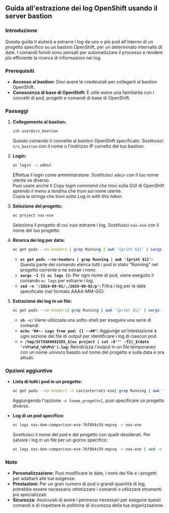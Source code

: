 ## Guida all'estrazione dei log OpenShift usando il server bastion

### Introduzione
Questa guida ti aiuterà a estrarre i log da uno o più pod all'interno di un progetto specifico su un bastion OpenShift, per un determinato intervallo di date. I comandi forniti sono pensati per automatizzare il processo e rendere più efficiente la ricerca di informazioni nei log.

### Prerequisiti
* **Accesso al bastion:** Devi avere le credenziali per collegarti al bastion OpenShift.
* **Conoscenza di base di OpenShift:** È utile avere una familiarità con i concetti di pod, progetti e comandi di base di OpenShift.

### Passaggi

1. **Collegamento al bastion:**
   ```bash
   ssh user@srv_bastion
   ```
   Questo comando ti connette al bastion OpenShift specificato. Sostituisci `srv_bastion` con il nome o l'indirizzo IP corretto del tuo bastion.

2. **Login:**
   ```bash
   oc login -u admin
   ```
   Effettua il login come amministratore. Sostituisci `admin` con il tuo nome utente se diverso.  
   Puoi usare anche il *Copy login command* che trovi sulla GUI di OpenShift aprendo il menu a tendina che trovi sul nome utente.  
   Copia la stringa che trovi sotto *Log in with this token*

3. **Selezione del progetto:**
   ```bash
   oc project nas-ese
   ```
   Seleziona il progetto di cui vuoi estrarre i log. Sostituisci `nas-ese` con il nome del tuo progetto.

4. **Ricerca dei log per data:**
   ```bash
   oc get pods --no-headers | grep Running | awk '{print $1}' | xargs -I {} oc logs {} | sed -n '/2024-08-01/,/2024-08-02/p'
   ```
   * **`oc get pods --no-headers | grep Running | awk '{print $1}'`:** Questa parte del comando elenca tutti i pod in stato "Running" nel progetto corrente e ne estrae i nomi.
   * **`xargs -I {} oc logs {}`:** Per ogni nome di pod, viene eseguito il comando `oc logs` per estrarre i log.
   * **`sed -n '/2024-08-01/,/2024-08-02/p'`:** Filtra i log per le date specificate (nel formato AAAA-MM-GG).

5. **Estrazione dei log in un file:**
   ```bash
   oc get pods --no-headers| grep Running | awk '{print $1}' | xargs -I {} sh -c 'echo "##-- Logs from pod: {} --##" && oc logs {} | sed -n '/2024-08-01/,/2024-08-02/p'' > /tmp/SCTASK0082585_$(oc project | cut -d'"' -f2)_$(date '+%Y%m%d_%H%M%S').log
   ```
   * **`sh -c`:** Viene utilizzata una sotto-shell per eseguire una serie di comandi.
   * **`echo "##-- Logs from pod: {} --##"`:** Aggiunge un'intestazione a ogni sezione del file di output per identificare i log di ciascun pod.
   * **`> /tmp/SCTASK0082585_$(oc project | cut -d'"' -f2)_$(date '+%Y%m%d_%H%M%S').log`:** Reindirizza l'output in un file temporaneo con un nome univoco basato sul nome del progetto e sulla data e ora attuali.

### Opzioni aggiuntive

* **Lista di tutti i pod in un progetto:**
   ```bash
   oc get pods --no-headers -n caviinterrati-ese| grep Running | awk '{print $1}'
   ```
   Aggiungendo l'opzione `-n [nome_progetto]`, puoi specificare un progetto diverso.

* **Log di un pod specifico:**
   ```bash
   oc logs nas-dom-comparison-ese-76f884c59-mqzxq -n nas-ese
   ```
   Sostituisci il nome del pod e del progetto con quelli desiderati.
   Per salvare i log in un file per un giorno specifico:
   ```bash
   oc logs nas-dom-comparison-ese-76f884c59-mqzxq -n nas-ese | sed -n '/2024-08-01/,/2024-08-02/p' >> /tmp/SCTASK0082585_comparison_nas-ese_$(date '+%Y%m%d_%H%M%S').log
   ```

### Note
* **Personalizzazione:** Puoi modificare le date, i nomi dei file e i progetti per adattarli alle tue esigenze.
* **Prestazioni:** Per un gran numero di pod o grandi quantità di log, potrebbe essere necessario ottimizzare i comandi o utilizzare strumenti più specializzati.
* **Sicurezza:** Assicurati di avere i permessi necessari per eseguire questi comandi e di rispettare le politiche di sicurezza della tua organizzazione.
